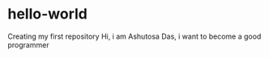 # hello-world
Creating my first repository
Hi, i am Ashutosa Das, i want to become a good programmer
